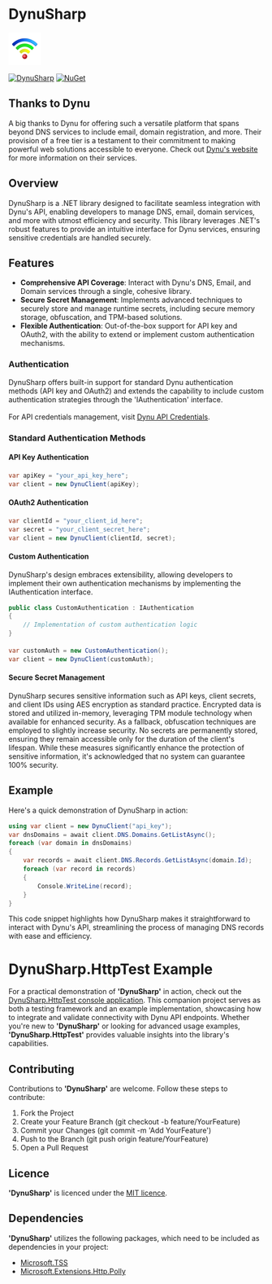 # DynuSharp
<img width="64" height="auto" src="icon.png">

[![DynuSharp](https://img.shields.io/nuget/vpre/DynuSharp.svg?cacheSeconds=3600&label=DynuSharp%20nuget)](https://www.nuget.org/packages/DynuSharp)
[![NuGet](https://img.shields.io/nuget/dt/DynuSharp.svg?cacheSeconds=3600&label=Downloads)](https://www.nuget.org/packages/DynuSharp)

## Thanks to Dynu
A big thanks to Dynu for offering such a versatile platform that spans beyond DNS services to include email, domain registration, and more. Their provision of a free tier is a testament to their commitment to making powerful web solutions accessible to everyone. Check out [Dynu's website](https://www.dynu.com) for more information on their services.

## Overview
DynuSharp is a .NET library designed to facilitate seamless integration with Dynu's API, enabling developers to manage DNS, email, domain services, and more with utmost efficiency and security. This library leverages .NET's robust features to provide an intuitive interface for Dynu services, ensuring sensitive credentials are handled securely.

## Features
- **Comprehensive API Coverage**: Interact with Dynu's DNS, Email, and Domain services through a single, cohesive library.
- **Secure Secret Management**: Implements advanced techniques to securely store and manage runtime secrets, including secure memory storage, obfuscation, and TPM-based solutions.
- **Flexible Authentication**: Out-of-the-box support for API key and OAuth2, with the ability to extend or implement custom authentication mechanisms.

### Authentication
DynuSharp offers built-in support for standard Dynu authentication methods (API key and OAuth2) and extends the capability to include custom authentication strategies through the 'IAuthentication' interface.<br/>
<br/>
For API credentials management, visit [Dynu API Credentials](https://www.dynu.com/en-US/ControlPanel/APICredentials).

### Standard Authentication Methods

#### API Key Authentication
```cs
var apiKey = "your_api_key_here";
var client = new DynuClient(apiKey);
```

#### OAuth2 Authentication
```cs
var clientId = "your_client_id_here";
var secret = "your_client_secret_here";
var client = new DynuClient(clientId, secret);
```

#### Custom Authentication
DynuSharp's design embraces extensibility, allowing developers to implement their own authentication mechanisms by implementing the IAuthentication interface.
```cs
public class CustomAuthentication : IAuthentication
{
    // Implementation of custom authentication logic
}

var customAuth = new CustomAuthentication();
var client = new DynuClient(customAuth);
```

#### Secure Secret Management
DynuSharp secures sensitive information such as API keys, client secrets, and client IDs using AES encryption as standard practice. Encrypted data is stored and utilized in-memory, leveraging TPM module technology when available for enhanced security. As a fallback, obfuscation techniques are employed to slightly increase security. No secrets are permanently stored, ensuring they remain accessible only for the duration of the client's lifespan. While these measures significantly enhance the protection of sensitive information, it's acknowledged that no system can guarantee 100% security.

## Example
Here's a quick demonstration of DynuSharp in action:
```cs
using var client = new DynuClient("api_key");
var dnsDomains = await client.DNS.Domains.GetListAsync();
foreach (var domain in dnsDomains)
{
    var records = await client.DNS.Records.GetListAsync(domain.Id);
    foreach (var record in records)
    {
        Console.WriteLine(record);
    }
}
```
This code snippet highlights how DynuSharp makes it straightforward to interact with Dynu's API, streamlining the process of managing DNS records with ease and efficiency.

# DynuSharp.HttpTest Example
For a practical demonstration of **'DynuSharp'** in action, check out the [DynuSharp.HttpTest console application](https://github.com/CwistSilver/DynuSharp.HttpTest). This companion project serves as both a testing framework and an example implementation, showcasing how to integrate and validate connectivity with Dynu API endpoints. Whether you're new to **'DynuSharp'** or looking for advanced usage examples, **'DynuSharp.HttpTest'** provides valuable insights into the library's capabilities.

## Contributing
Contributions to **'DynuSharp'** are welcome. Follow these steps to contribute:

1. Fork the Project
2. Create your Feature Branch (git checkout -b feature/YourFeature)
3. Commit your Changes (git commit -m 'Add YourFeature')
4. Push to the Branch (git push origin feature/YourFeature)
5. Open a Pull Request

## Licence
**'DynuSharp'** is licenced under the [MIT licence](LICENSE.txt).

## Dependencies
**'DynuSharp'** utilizes the following packages, which need to be included as dependencies in your project:

- [Microsoft.TSS](https://github.com/microsoft/TPM-2.0-Parser)
- [Microsoft.Extensions.Http.Polly](https://www.nuget.org/packages/Microsoft.Extensions.Http.Polly)
